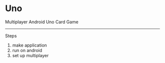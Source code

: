# Uno
Multiplayer Android Uno Card Game
- - - - - 
Steps
1. make application
2. run on android
3. set up multiplayer
